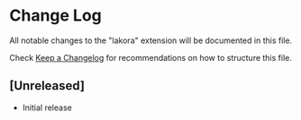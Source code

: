# Change Log

All notable changes to the "lakora" extension will be documented in this file.

Check [Keep a Changelog](http://keepachangelog.com/) for recommendations on how to structure this file.

## [Unreleased]

- Initial release
